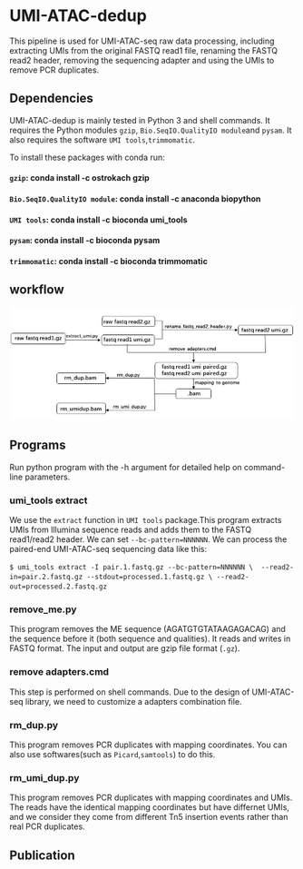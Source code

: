# UMI-ATAC-dedup

This pipeline is used for UMI-ATAC-seq raw data processing, including extracting UMIs from the original FASTQ read1 file, renaming the FASTQ read2 header, removing the sequencing adapter and using the UMIs to remove PCR duplicates.

## Dependencies
UMI-ATAC-dedup is mainly tested in Python 3 and shell commands. It requires the Python modules  `gzip`, `Bio.SeqIO.QualityIO module`and `pysam`. It also requires the software `UMI tools`,`trimmomatic`.

To install these packages with conda run:
#### `gzip`: conda install -c ostrokach gzip
#### `Bio.SeqIO.QualityIO module`: conda install -c anaconda biopython
#### `UMI tools`: conda install -c bioconda umi_tools 
#### `pysam`: conda install -c bioconda pysam
#### `trimmomatic`: conda install -c bioconda trimmomatic
## workflow

![image]( https://github.com/tzhu-bio/UMI-ATAC-seq/blob/master/workflow.jpg)
##  Programs
Run python program with the -h argument for detailed help on command-line parameters.
### umi_tools extract
We use the `extract` function in `UMI tools` package.This program extracts UMIs from Illumina sequence reads and adds them to the FASTQ read1/read2 header. We can set `--bc-pattern=NNNNNN`. We can process the paired-end UMI-ATAC-seq sequencing data like this:

`$ umi_tools extract -I pair.1.fastq.gz --bc-pattern=NNNNNN \ 
       --read2-in=pair.2.fastq.gz --stdout=processed.1.fastq.gz \
       --read2-out=processed.2.fastq.gz`

### remove_me.py

This program removes the ME sequence (AGATGTGTATAAGAGACAG) and the sequence before it (both sequence and qualities). It reads and writes in FASTQ format.  The input and output are gzip file format (`.gz`).

### remove adapters.cmd
This step is performed on shell commands. Due to the design of UMI-ATAC-seq library, we need to customize a adapters combination file.

### rm_dup.py
This program removes PCR duplicates with mapping coordinates. You can also use softwares(such as `Picard`,`samtools`) to do this. 

### rm_umi_dup.py
This program removes PCR duplicates with mapping coordinates and UMIs. The reads have the identical mapping coordinates but have differnet UMIs, and we consider they come from different Tn5 insertion events rather than real PCR duplicates. 

## Publication




